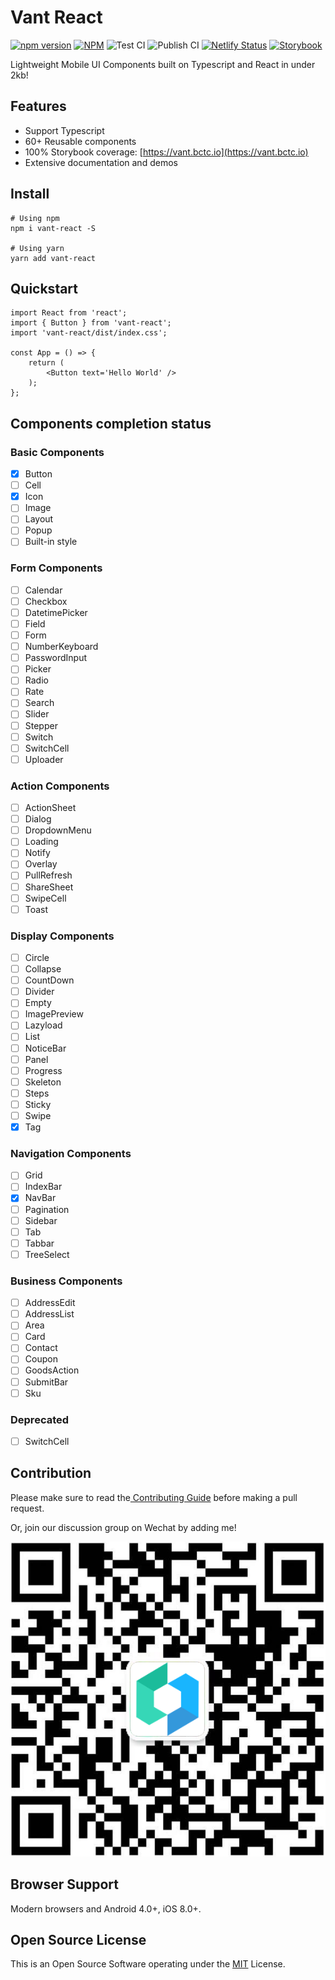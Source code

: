 # **Vant React**

[![npm version](https://badge.fury.io/js/vant-react.svg)](https://badge.fury.io/js/vant-react)
[![NPM](https://img.shields.io/npm/l/vant-react)](LICENSE)
![Test CI](https://github.com/mxdi9i7/vant-react/workflows/Test%20CI/badge.svg)
![Publish CI](https://github.com/mxdi9i7/vant-react/workflows/Publish%20CI/badge.svg)
[![Netlify Status](https://api.netlify.com/api/v1/badges/30ddabc0-3eb6-4530-ab08-58db247a2b48/deploy-status)](https://vant.bctc.io)
[![Storybook](https://cdn.jsdelivr.net/gh/storybookjs/brand@master/badge/badge-storybook.svg)](https://vant.bctc.io)

Lightweight Mobile UI Components built on Typescript and React in under 2kb!

## **Features**

* Support Typescript
* 60+ Reusable components
* 100% Storybook coverage: [https://vant.bctc.io](https://vant.bctc.io)
* Extensive documentation and demos

## Install

```text
# Using npm
npm i vant-react -S

# Using yarn
yarn add vant-react
```

## Quickstart

```text
import React from 'react';
import { Button } from 'vant-react';
import 'vant-react/dist/index.css';

const App = () => {
    return (
        <Button text='Hello World' />
    );
};
```

## Components completion status

### Basic Components

* [x] Button
* [ ] Cell
* [x] Icon
* [ ] Image
* [ ] Layout
* [ ] Popup
* [ ] Built-in style

### Form Components

* [ ] Calendar
* [ ] Checkbox
* [ ] DatetimePicker
* [ ] Field
* [ ] Form
* [ ] NumberKeyboard
* [ ] PasswordInput
* [ ] Picker
* [ ] Radio
* [ ] Rate
* [ ] Search
* [ ] Slider
* [ ] Stepper
* [ ] Switch
* [ ] SwitchCell
* [ ] Uploader

### Action Components

* [ ] ActionSheet
* [ ] Dialog
* [ ] DropdownMenu
* [ ] Loading
* [ ] Notify
* [ ] Overlay
* [ ] PullRefresh
* [ ] ShareSheet
* [ ] SwipeCell
* [ ] Toast

### Display Components

* [ ] Circle
* [ ] Collapse
* [ ] CountDown
* [ ] Divider
* [ ] Empty
* [ ] ImagePreview
* [ ] Lazyload
* [ ] List
* [ ] NoticeBar
* [ ] Panel
* [ ] Progress
* [ ] Skeleton
* [ ] Steps
* [ ] Sticky
* [ ] Swipe
* [x] Tag

### Navigation Components

* [ ] Grid
* [ ] IndexBar
* [x] NavBar
* [ ] Pagination
* [ ] Sidebar
* [ ] Tab
* [ ] Tabbar
* [ ] TreeSelect

### Business Components

* [ ] AddressEdit
* [ ] AddressList
* [ ] Area
* [ ] Card
* [ ] Contact
* [ ] Coupon
* [ ] GoodsAction
* [ ] SubmitBar
* [ ] Sku

### Deprecated

* [ ] SwitchCell

## Contribution

Please make sure to read the[ Contributing Guide](.github/CONTRIBUTION.md) before making a pull request.

Or, join our discussion group on Wechat by adding me!

![Wechat QR Code](.gitbook/assets/qr.png)

## Browser Support

Modern browsers and Android 4.0+, iOS 8.0+.

## Open Source License

This is an Open Source Software operating under the [MIT](https://github.com/mxdi9i7/vant-react/blob/master/LICENSE) License.

